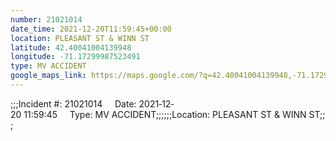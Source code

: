 ```yaml
---
number: 21021014
date_time: 2021-12-20T11:59:45+00:00
location: PLEASANT ST & WINN ST
latitude: 42.40041004139948
longitude: -71.17299987523491
type: MV ACCIDENT
google_maps_link: https://maps.google.com/?q=42.40041004139948,-71.17299987523491
---
```


;;;Incident #: 21021014     Date: 2021‐12‐20 11:59:45     Type: MV ACCIDENT;;;;;;Location: PLEASANT ST & WINN ST;;;
